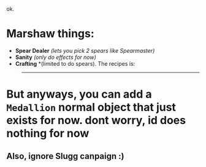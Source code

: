 ok.
# Marshaw things:
- **Spear Dealer** *(lets you pick 2 spears like Spearmaster)*
- **Sanity** *(only do effects for now)*
- **Crafting** *(limited to do spears). The recipes is:
>  ** **
# But anyways, you can add a ``Medallion`` normal object that just exists for now. dont worry, id does nothing for now
## Also, ignore Slugg canpaign :)

